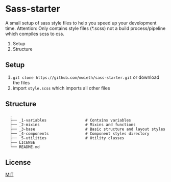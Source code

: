 # Sass-starter

A small setup of sass style files to help you speed up your development time.
Attention: Only contains style files (*.scss) not a build process/pipeline which compiles scss to css.

1. Setup
2. Structure

## Setup

1. ```git clone https://github.com/mwieth/sass-starter.git``` or download the files
2. import <code>style.scss</code> which imports all other files


## Structure

```
  .
  ├── _1-variables                 # Contains variables
  ├── _2-mixins                    # Mixins and functions
  ├── _3-base                      # Basic structure and layout styles
  ├── _4-components                # Component styles directory
  ├── _5-utilities                 # Utility classes
  ├── LICENSE
  └── README.md
```

## License
[MIT](https://choosealicense.com/licenses/mit/)